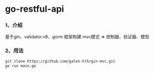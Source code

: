 # go-restful-api

### 1、介绍

基于gin、validator.v8、gorm 框架构建
mvc模式 => 控制器、验证器、模型

### 2、用法
```bash
git clone https://github.com/galen-hlh/gin-mvc.git
go run main.go
```
